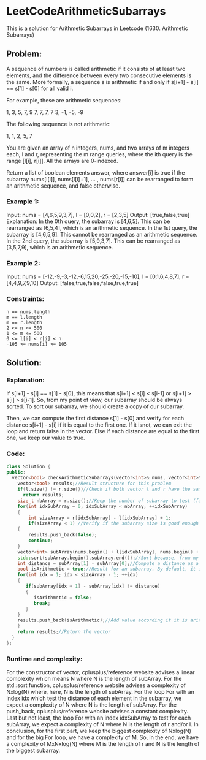 # LeetCodeArithmeticSubarrays
This is a solution for Arithmetic Subarrays in Leetcode (1630. Arithmetic Subarrays)

## Problem:

A sequence of numbers is called arithmetic if it consists of at least two elements, and the difference between every two consecutive elements is the same. More formally, a sequence s is arithmetic if and only if s[i+1] - s[i] == s[1] - s[0] for all valid i.

For example, these are arithmetic sequences:

1, 3, 5, 7, 9
7, 7, 7, 7
3, -1, -5, -9

The following sequence is not arithmetic:

1, 1, 2, 5, 7

You are given an array of n integers, nums, and two arrays of m integers each, l and r, representing the m range queries, where the ith query is the range [l[i], r[i]]. All the arrays are 0-indexed.

Return a list of boolean elements answer, where answer[i] is true if the subarray nums[l[i]], nums[l[i]+1], ... , nums[r[i]] can be rearranged to form an arithmetic sequence, and false otherwise.

 

### Example 1:

Input: nums = [4,6,5,9,3,7], l = [0,0,2], r = [2,3,5]
Output: [true,false,true]
Explanation:
In the 0th query, the subarray is [4,6,5]. This can be rearranged as [6,5,4], which is an arithmetic sequence.
In the 1st query, the subarray is [4,6,5,9]. This cannot be rearranged as an arithmetic sequence.
In the 2nd query, the subarray is [5,9,3,7]. This can be rearranged as [3,5,7,9], which is an arithmetic sequence.

### Example 2:

Input: nums = [-12,-9,-3,-12,-6,15,20,-25,-20,-15,-10], l = [0,1,6,4,8,7], r = [4,4,9,7,9,10]
Output: [false,true,false,false,true,true]

 

### Constraints:

    n == nums.length
    m == l.length
    m == r.length
    2 <= n <= 500
    1 <= m <= 500
    0 <= l[i] < r[i] < n
    -105 <= nums[i] <= 105

## Solution:

### Explanation:
If s[i+1] - s[i] == s[1] - s[0], this means that s[i+1] < s[i] < s[i-1] or s[i+1] > s[i] > s[i-1]. So, from my point of view, our subarray should be always sorted. To sort our subarray, we should create a copy of our subarray.

Then, we can compute the first distance s[1] - s[0] and verify for each distance s[i+1] - s[i] if it is equal to the first one. If it isnot, we can exit the loop and return false in the vector. Else if each distance are equal to the first one, we keep our value to true.

### Code:
```cpp
class Solution {
public:
  vector<bool> checkArithmeticSubarrays(vector<int>& nums, vector<int>& l, vector<int>& r) {
    vector<bool> results;//Result structure for this problem
    if(l.size() != r.size())//Check if both vector l and r have the same size
      return results;
    size_t nbArray = r.size();//Keep the number of subarray to test (faster than doing size() each time in a loop)
    for(int idxSubArray = 0; idxSubArray < nbArray; ++idxSubArray)
    {
        int sizeArray = r[idxSubArray] - l[idxSubArray] + 1;
        if(sizeArray < 1) //Verify if the subarray size is good enough to create a subarray
	{
	    results.push_back(false);
	    continue;
	}
	vector<int> subArray(nums.begin() + l[idxSubArray], nums.begin() + r[idxSubArray] + 1);//Create the subarray from nums, l and r
	std::sort(subArray.begin(),subArray.end());//Sort because, from my point of view, an arithmetic array is sorted
	int distance = subArray[1] - subArray[0];//Compute a distance as a reference
	bool isArithmetic = true;//Result for an subarray. By default, it is true until we find a different distance
	for(int idx = 1; idx < sizeArray - 1; ++idx)
	{
	   if(subArray[idx + 1] - subArray[idx] != distance)
	   {
	      isArithmetic = false;
	      break;
	   }
	}
	results.push_back(isArithmetic);//Add value according if it is arithmetic or not in the result vector
    }
    return results;//Return the vector
  }
};
```

### Runtime and complexity:

For the constructor of vector, cplusplus/reference website advises a linear complexity which means N where N is the length of subArray.
For the std::sort function, cplusplus/reference website advises a complexity of Nxlog(N) where, here, N is the length of subArray.
For the loop For with an index idx which test the distance of each element in the subarray, we expect a complexity of N where N is the length of subArray.
For the push_back, cplusplus/reference website advises a constant complexity.
Last but not least, the loop For with an index idxSubArray to test for each subArray, we expect a complexity of N where N is the length of r and/or l.
In conclusion, for the first part, we keep the biggest complexity of Nxlog(N) and for the big For loop, we have a complexity of M. So, in the end, we have a complexity of MxNxlog(N) where M is the length of r and N is the length of the biggest subarray.


